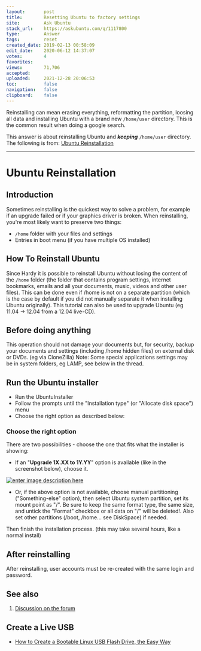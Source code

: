 ```yaml
---
layout:       post
title:        Resetting Ubuntu to factory settings
site:         Ask Ubuntu
stack_url:    https://askubuntu.com/q/1117800
type:         Answer
tags:         reset
created_date: 2019-02-13 00:58:09
edit_date:    2020-06-12 14:37:07
votes:        4
favorites:    
views:        71,706
accepted:     
uploaded:     2021-12-28 20:06:53
toc:          false
navigation:   false
clipboard:    false
---
```


Reinstalling can mean erasing everything, reformatting the partition, loosing all data and installing Ubuntu with a brand new `/home/user` directory. This is the common result when doing a google search.

This answer is about reinstalling Ubuntu and ***keeping*** `/home/user` directory. The following is from: [Ubuntu Reinstallation][1]


----------


# Ubuntu Reinstallation

## Introduction

Sometimes reinstalling is the quickest way to solve a problem, for example if an upgrade failed or if your graphics driver is broken. When reinstalling, you're most likely want to preserve two things:

-    `/home` folder with your files and settings
-    Entries in boot menu (if you have multiple OS installed) 

## How To Reinstall Ubuntu

Since Hardy it is possible to reinstall Ubuntu without losing the content of the `/home` folder (the folder that contains program settings, internet bookmarks, emails and all your documents, music, videos and other user files). This can be done even if /home is not on a separate partition (which is the case by default if you did not manually separate it when installing Ubuntu originally). This tutorial can also be used to upgrade Ubuntu (eg 11.04 -> 12.04 from a 12.04 live-CD).

## Before doing anything

This operation should not damage your documents but, for security, backup your documents and settings (including /home hidden files) on external disk or DVDs. (eg via CloneZilla) Note: Some special applications settings may be in system folders, eg LAMP, see below in the thread.

## Run the Ubuntu installer

-    Run the UbuntuInstaller
-    Follow the prompts until the "Installation type" (or "Allocate disk space") menu
-    Choose the right option as described below: 

### Choose the right option

There are two possibilities - choose the one that fits what the installer is showing:

- If an "**Upgrade 1X.XX to 1Y.YY**" option is available (like in the screenshot below), choose it. 

[![enter image description here][2]][2]


- Or, if the above option is not available, choose manual partitioning ("Something-else" option), then select Ubuntu system partition, set its mount point as "/". Be sure to keep the same format type, the same size, and untick the "Format" checkbox or all data on "/" will be deleted!. Also set other partitions (/boot, /home... see DiskSpace) if needed.

Then finish the installation process. (this may take several hours, like a normal install)

## After reinstalling

After reinstalling, user accounts must be re-created with the same login and password.

## See also

  1.  [Discussion on the forum][3]

## Create a Live USB

- [How to Create a Bootable Linux USB Flash Drive, the Easy Way][4]


  [1]: https://help.ubuntu.com/community/UbuntuReinstallation
  [2]: http://i.stack.imgur.com/Su5Ay.png
  [3]: https://ubuntuforums.org/showthread.php?p=11770332#post11770332
  [4]: https://www.howtogeek.com/howto/linux/create-a-bootable-ubuntu-usb-flash-drive-the-easy-way/
